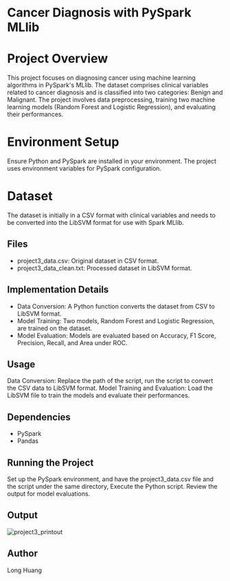 # Cancer Diagnosis with PySpark MLlib
# Project Overview
This project focuses on diagnosing cancer using machine learning algorithms in PySpark's MLlib. The dataset comprises clinical variables related to cancer diagnosis and is classified into two categories: Benign and Malignant. The project involves data preprocessing, training two machine learning models (Random Forest and Logistic Regression), and evaluating their performances.

# Environment Setup
Ensure Python and PySpark are installed in your environment. The project uses environment variables for PySpark configuration.

# Dataset
The dataset is initially in a CSV format with clinical variables and needs to be converted into the LibSVM format for use with Spark MLlib.

## Files
- project3_data.csv: Original dataset in CSV format.
- project3_data_clean.txt: Processed dataset in LibSVM format.

## Implementation Details
- Data Conversion: A Python function converts the dataset from CSV to LibSVM format.
- Model Training: Two models, Random Forest and Logistic Regression, are trained on the dataset.
- Model Evaluation: Models are evaluated based on Accuracy, F1 Score, Precision, Recall, and Area under ROC.

## Usage
Data Conversion: Replace the path of the script, run the script to convert the CSV data to LibSVM format.
Model Training and Evaluation: Load the LibSVM file to train the models and evaluate their performances.

## Dependencies
- PySpark
- Pandas

## Running the Project
Set up the PySpark environment, and have the project3_data.csv file and the script under the same directory,
Execute the Python script.
Review the output for model evaluations.

## Output
![project3_printout](https://github.com/fishoil/bigdataProject3/assets/49046183/aa3dda7a-82c7-48aa-92ec-a2967473b2e6)



## Author
Long Huang
